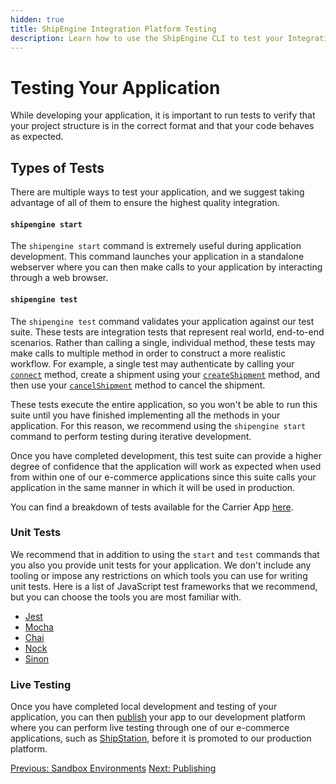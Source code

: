 ```yaml
---
hidden: true
title: ShipEngine Integration Platform Testing
description: Learn how to use the ShipEngine CLI to test your Integration App
---
```



Testing Your Application
================
While developing your application, it is important to run tests to verify that your project structure is in the correct format and that your code behaves as expected.

Types of Tests
------------------------------
There are multiple ways to test your application, and we suggest taking advantage of all of them to ensure the highest quality integration.

#### `shipengine start`
The `shipengine start` command is extremely useful during application development. This command launches your application in a standalone webserver where you
can then make calls to your application by interacting through a web browser.

#### `shipengine test`
The `shipengine test` command validates your application against our test suite. These tests are integration tests that represent real world, end-to-end scenarios.
Rather than calling a single, individual method, these tests may make calls to multiple method in order to construct a more realistic workflow.
For example, a single test may authenticate by calling your [`connect`](./../reference/methods/connect.md) method, create a shipment using your
[`createShipment`](./../reference/methods/create-shipment.md) method, and then use your [`cancelShipment`](./../reference/methods/cancel-shipments.md) method to
cancel the shipment.

These tests execute the entire application, so you won't be able to run this suite until you have finished implementing all the methods
in your application. For this reason, we recommend using the `shipengine start` command to perform testing during iterative development.

Once you have completed development,
this test suite can provide a higher degree of confidence that the application will work as expected when used from within one of our
e-commerce applications since this suite calls your application in the same manner in which it will be used in production.

You can find a breakdown of tests available for the Carrier App [here](./carrier-app-tests.md).

### Unit Tests
We recommend that in addition to using the `start` and `test` commands that you also you provide unit tests for your application. We don't include any
tooling or impose any restrictions on which tools you can use for writing unit tests. Here is a list of JavaScript test frameworks
that we recommend, but you can choose the tools you are most familiar with.
* [Jest](https://jestjs.io/)
* [Mocha](https://mochajs.org/)
* [Chai](https://www.chaijs.com/)
* [Nock](https://github.com/nock/nock)
* [Sinon](https://sinonjs.org/)

### Live Testing
Once you have completed local development and testing of your application, you can then [publish](./../publish.md) your app to
our development platform where you can perform live testing through one of our e-commerce applications, such as
[ShipStation](https://www.shipstation.com/), before it is promoted to our production platform.

<div class="previous-next-nav">
  <a class="button button-small button-secondary" href="./../sandbox.md">Previous: Sandbox Environments</a>
  <a class="button button-small button-secondary" href="./../publish.md">Next: Publishing</a>
</div>

